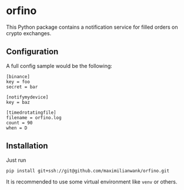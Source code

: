 # orfino
This Python package contains a notification service for filled orders on crypto exchanges.

## Configuration

A full config sample would be the following:

```
[binance]
key = foo
secret = bar

[notifymydevice]
key = baz

[timedrotatingfile]
filename = orfino.log
count = 90
when = D
```

## Installation

Just run

```
pip install git+ssh://git@github.com/maximilianwank/orfino.git
```

It is recommended to use some virtual environment like `venv` or others.
